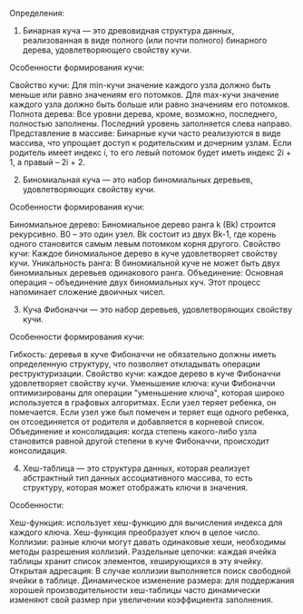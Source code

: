 Определения:
1. Бинарная куча — это древовидная структура данных, реализованная в виде полного (или почти полного) бинарного дерева, удовлетворяющего свойству кучи.

Особенности формирования кучи:

Свойство кучи: Для min-кучи значение каждого узла должно быть меньше или равно значениям его потомков. Для max-кучи значение каждого узла должно быть больше или равно значениям его потомков.
Полнота дерева: Все уровни дерева, кроме, возможно, последнего, полностью заполнены. Последний уровень заполняется слева направо.
Представление в массиве: Бинарные кучи часто реализуются в виде массива, что упрощает доступ к родительским и дочерним узлам. Если родитель имеет индекс i, то его левый потомок будет иметь индекс 2i + 1, а правый – 2i + 2.

2. Биномиальная куча — это набор биномиальных деревьев, удовлетворяющих свойству кучи.

Особенности формирования кучи:

Биномиальное дерево: Биномиальное дерево ранга k (Bk) строится рекурсивно. B0 – это один узел. Bk состоит из двух Bk-1, где корень одного становится самым левым потомком корня другого.
Свойство кучи: Каждое биномиальное дерево в куче удовлетворяет свойству кучи.
Уникальность ранга: В биномиальной куче не может быть двух биномиальных деревьев одинакового ранга.
Объединение: Основная операция – объединение двух биномиальных куч. Этот процесс напоминает сложение двоичных чисел.

3. Куча Фибоначчи — это набор деревьев, удовлетворяющих свойству кучи.

Особенности формирования кучи:

Гибкость: деревья в куче Фибоначчи не обязательно должны иметь определенную структуру, что позволяет откладывать операции реструктуризации.
Свойство кучи: каждое дерево в куче Фибоначчи удовлетворяет свойству кучи.
Уменьшение ключа: кучи Фибоначчи оптимизированы для операции "уменьшение ключа", которая широко используется в графовых алгоритмах. Если узел теряет ребенка, он помечается. Если узел уже был помечен и теряет еще одного ребенка, он отсоединяется от родителя и добавляется в корневой список.
Объединение и консолидация: когда степень какого-либо узла становится равной другой степени в куче Фибоначчи, происходит консолидация.

4. Хеш-таблица — это структура данных, которая реализует абстрактный тип данных ассоциативного массива, то есть структуру, которая может отображать ключи в значения.

Особенности:

Хеш-функция: использует хеш-функцию для вычисления индекса для каждого ключа. Хеш-функция преобразует ключ в целое число.
Коллизии: разные ключи могут давать одинаковые хеши, необходимы методы разрешения коллизий.
Раздельные цепочки: каждая ячейка таблицы хранит список элементов, хеширующихся в эту ячейку.
Открытая адресация: В случае коллизии выполняется поиск свободной ячейки в таблице.
Динамическое изменение размера: для поддержания хорошей производительности хеш-таблицы часто динамически изменяют свой размер при увеличении коэффициента заполнения.

